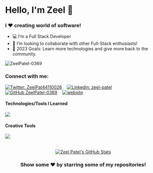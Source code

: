 # Hello, I'm Zeel 👋

### I ❤️ creating  world of software!
- 💻 I’m a Full Stack Developer 
- 🤝 I’m looking to collaborate with other Full-Stack enthusiasts!
- 🎯 2023 Goals: Learn more technologies and give more back to the community.

<p align="left"> <img src="https://komarev.com/ghpvc/?username=ZeelPatel-0369&label= Profile+Views&color=orange&style=plastic&label=Profile+views" alt="ZeelPatel-0369" /> </p>

### Connect with me:

[![Twitter: ZeelPat44110026](https://skillicons.dev/icons?i=twitter)](https://twitter.com/ZeelPat44110026)&nbsp;&nbsp;&nbsp;
[![Linkedin: zeel-patel](https://skillicons.dev/icons?i=linkedin)](https://www.linkedin.com/in/zeel-patel-08a839181/)&nbsp;&nbsp;&nbsp;
[![GitHub ZeelPatel-0369](https://skillicons.dev/icons?i=github)](https://github.com/ZeelPatel-0369)&nbsp;&nbsp;&nbsp;
[![website](https://img.shields.io/badge/Portfolio-zeel--patel.com-brightgreen)][website]


#### Technologies/Tools I Learned
<img src="https://skillicons.dev/icons?i=html,css,js,react,tailwind,mysql,py,java,git,linux,vscode,bash,c,cs,cpp,eclipse,discord,php,spring,kotlin,idea,gradle,androidstudio" />

#### Creative Tools
<img src="https://skillicons.dev/icons?i=xd,pr,ps,ai,au" />

<br />
<br />
<br />

<div align="center">
 
<a href="https://github.com/ZeelPatel-0369">
 <img src="https://github-readme-stats.vercel.app/api?username=ZeelPatel-0369&show_icons=true&theme=dark&line_height=27" alt="Zeel Patel's GitHub Stats"/>
</a>

### Show some ❤️ by starring some of my repositories!

</div>

[draf]: https://zeelpatel369.netlify.app/
[website]: https://zeel-patel.com/?utm_source=%22github%22&utm_medium=%22social-media%22
[twitter]: https://twitter.com/ZeelPat44110026
[linkedin]:https://www.linkedin.com/in/zeel-patel-08a839181/
[github]: https://github.com/ZeelPatel-0369

